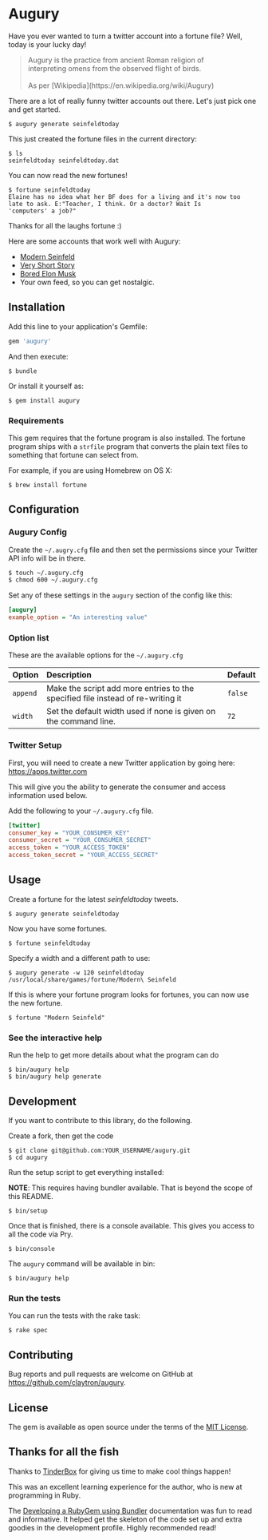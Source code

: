 # Augury

Have you ever wanted to turn a twitter account into a fortune file?
Well, today is your lucky day!

<blockquote>
Augury is the practice from ancient Roman religion of<br>
interpreting omens from the observed flight of birds.<br><br>
As per [Wikipedia](https://en.wikipedia.org/wiki/Augury)
</blockquote>

There are a lot of really funny twitter accounts out there.
Let's just pick one and get started.

```
$ augury generate seinfeldtoday
```

This just created the fortune files in the current directory:

```
$ ls
seinfeldtoday seinfeldtoday.dat
```

You can now read the new fortunes!

```
$ fortune seinfeldtoday
Elaine has no idea what her BF does for a living and it's now too
late to ask. E:"Teacher, I think. Or a doctor? Wait Is
'computers' a job?"
```

Thanks for all the laughs fortune :)

Here are some accounts that work well with Augury:

- [Modern Seinfeld](https://twitter.com/seinfeldtoday)
- [Very Short Story](https://twitter.com/veryshortstory)
- [Bored Elon Musk](https://twitter.com/boredelonmusk)
- Your own feed, so you can get nostalgic.

## Installation

Add this line to your application's Gemfile:

```ruby
gem 'augury'
```

And then execute:

```
$ bundle
```

Or install it yourself as:

```
$ gem install augury
```

### Requirements

This gem requires that the fortune program is also installed.
The fortune program ships with a `strfile` program that converts the plain text files to something that fortune can select from.

For example,
if you are using Homebrew on OS X:

```
$ brew install fortune
```

## Configuration

### Augury Config

Create the `~/.augry.cfg` file and then set the permissions since your Twitter API info will be in there.

```sh
$ touch ~/.augury.cfg
$ chmod 600 ~/.augury.cfg
```

Set any of these settings in the `augury` section of the config like this:

```ini
[augury]
example_option = "An interesting value"
```

### Option list

These are the available options for the `~/.augury.cfg`

Option | Description | Default
------ | :---------- | -------
`append` | Make the script add more entries to the specified file instead of re-writing it | `false`
`width` | Set the default width used if none is given on the command line. | `72`

### Twitter Setup

First, you will need to create a new Twitter application by going here:
https://apps.twitter.com

This will give you the ability to generate the consumer and access information used below.

Add the following to your `~/.augury.cfg` file.

```ini
[twitter]
consumer_key = "YOUR_CONSUMER_KEY"
consumer_secret = "YOUR_CONSUMER_SECRET"
access_token = "YOUR_ACCESS_TOKEN"
access_token_secret = "YOUR_ACCESS_SECRET"
```

## Usage

Create a fortune for the latest *seinfeldtoday* tweets.

```
$ augury generate seinfeldtoday
```

Now you have some fortunes.

```
$ fortune seinfeldtoday
```

Specify a width and a different path to use:

```
$ augury generate -w 120 seinfeldtoday /usr/local/share/games/fortune/Modern\ Seinfeld
```

If this is where your fortune program looks for fortunes,
you can now use the new fortune.

```
$ fortune "Modern Seinfeld"
```

### See the interactive help

Run the help to get more details about what the program can do

```
$ bin/augury help
$ bin/augury help generate
```

## Development

If you want to contribute to this library,
do the following.

Create a fork, then get the code

```
$ git clone git@github.com:YOUR_USERNAME/augury.git
$ cd augury
```

Run the setup script to get everything installed:

**NOTE**: This requires having bundler available.
That is beyond the scope of this README.

```
$ bin/setup
```

Once that is finished, there is a console available.
This gives you access to all the code via Pry.

```
$ bin/console
```

The `augury` command will be available in bin:

```
$ bin/augury help
```

### Run the tests

You can run the tests with the rake task:

```
$ rake spec
```

## Contributing

Bug reports and pull requests are welcome on GitHub at https://github.com/claytron/augury.

## License

The gem is available as open source under the terms of the [MIT License](http://opensource.org/licenses/MIT).

## Thanks for all the fish

Thanks to [TinderBox](http://gettinderbox.com) for giving us time to make cool things happen!

This was an excellent learning experience for the author,
who is new at programming in Ruby.

The [Developing a RubyGem using Bundler][gemdocs] documentation was fun to read and informative.
It helped get the skeleton of the code set up and extra goodies in the development profile.
Highly recommended read!

[gemdocs]: https://github.com/radar/guides/blob/master/gem-development.md#developing-a-rubygem-using-bundler
